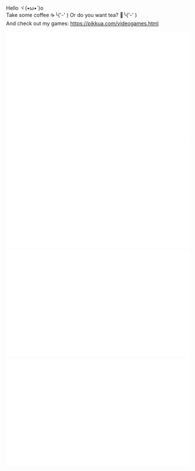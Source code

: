 Hello ヾ(•ω•`)o  
Take some coffee ☕╰('-' )  Or do you want tea? 🍵╰('-' )  
And check out my games: https://pikkua.com/videogames.html

![](https://raw.githubusercontent.com/Pikku-a/github-stats/master/generated/overview.svg#gh-dark-mode-only) ![](https://raw.githubusercontent.com/Pikku-a/github-stats/master/generated/overview.svg#gh-light-mode-only) ![](https://raw.githubusercontent.com/Pikku-a/github-stats/master/generated/languages.svg#gh-dark-mode-only) ![](https://raw.githubusercontent.com/Pikku-a/github-stats/master/generated/languages.svg#gh-light-mode-only)
